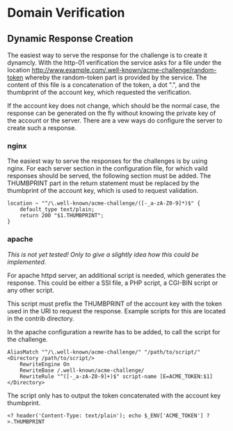 # Domain Verification

## Dynamic Response Creation

The easiest way to serve the response for the challenge is to create it dynamcly.
With the http-01 verification the service asks for a file under the location
 http://www.example.com/.well-known/acme-challenge/random-token whereby the
random-token part is provided by the service. The content of this file is a
concatenation of the token, a dot ".", and the thumbprint of the account key,
which requested the verification.

If the account key does not change, which should be the normal case, the
response can be generated on the fly without knowing the private key of the
account or the server. There are a vew ways do configure the server to create
such a response.

### nginx

The easiest way to serve the responses for the challenges is by using nginx.
For each server section in the configuration file, for which vaild responses
should be served, the following section must be added. The THUMBPRINT part in
the return statement must be replaced by the thumbprint of the account key,
which is used to request validation.

```
location ~ "^/\.well-known/acme-challenge/([-_a-zA-Z0-9]*)$" {
    default_type text/plain;
    return 200 "$1.THUMBPRINT";
}
```

### apache

*This is not yet tested! Only to give a slightly idea how this could be implemented.*

For apache httpd server, an additional script is needed, which generates the
response. This could be either a SSI file, a PHP script, a CGI-BIN script or
any other script.

This script must prefix the THUMBPRINT of the account key with the token used
in the URI to request the response. Example scripts for this are located in the
contrib directory.

In the apache configuration a rewrite has to be added, to call the script for
the challenge.

```
AliasMatch "^/\.well-known/acme-challenge/" "/path/to/script/"
<Directory /path/to/script/>
    RewriteEngine On
    RewriteBase /.well-known/acme-challenge/
    RewriteRule "^([-_a-zA-Z0-9]+)$" script-name [E=ACME_TOKEN:$1]
</Directory>
```

The script only has to output the token concatenated with the account key thumbprint.

`<? header('Content-Type: text/plain'); echo $_ENV['ACME_TOKEN'] ?>.THUMBPRINT`

